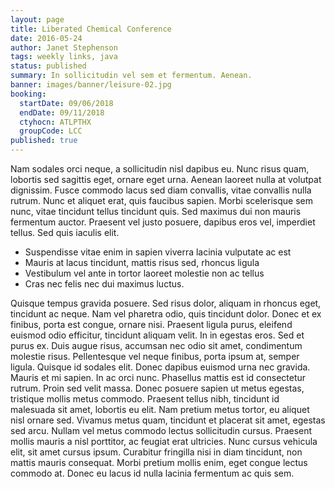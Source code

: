 ```yaml
---
layout: page
title: Liberated Chemical Conference
date: 2016-05-24
author: Janet Stephenson
tags: weekly links, java
status: published
summary: In sollicitudin vel sem et fermentum. Aenean.
banner: images/banner/leisure-02.jpg
booking:
  startDate: 09/06/2018
  endDate: 09/11/2018
  ctyhocn: ATLPTHX
  groupCode: LCC
published: true
---
```

Nam sodales orci neque, a sollicitudin nisl dapibus eu. Nunc risus quam, lobortis sed sagittis eget, ornare eget urna. Aenean laoreet nulla at volutpat dignissim. Fusce commodo lacus sed diam convallis, vitae convallis nulla rutrum. Nunc et aliquet erat, quis faucibus sapien. Morbi scelerisque sem nunc, vitae tincidunt tellus tincidunt quis. Sed maximus dui non mauris fermentum auctor. Praesent vel justo posuere, dapibus eros vel, imperdiet tellus. Sed quis iaculis elit.

* Suspendisse vitae enim in sapien viverra lacinia vulputate ac est
* Mauris at lacus tincidunt, mattis risus sed, rhoncus ligula
* Vestibulum vel ante in tortor laoreet molestie non ac tellus
* Cras nec felis nec dui maximus luctus.

Quisque tempus gravida posuere. Sed risus dolor, aliquam in rhoncus eget, tincidunt ac neque. Nam vel pharetra odio, quis tincidunt dolor. Donec et ex finibus, porta est congue, ornare nisi. Praesent ligula purus, eleifend euismod odio efficitur, tincidunt aliquam velit. In in egestas eros. Sed et purus ex. Duis augue risus, accumsan nec odio sit amet, condimentum molestie risus. Pellentesque vel neque finibus, porta ipsum at, semper ligula. Quisque id sodales elit. Donec dapibus euismod urna nec gravida. Mauris et mi sapien. In ac orci nunc.
Phasellus mattis est id consectetur rutrum. Proin sed velit massa. Donec posuere sapien ut metus egestas, tristique mollis metus commodo. Praesent tellus nibh, tincidunt id malesuada sit amet, lobortis eu elit. Nam pretium metus tortor, eu aliquet nisl ornare sed. Vivamus metus quam, tincidunt et placerat sit amet, egestas sed arcu. Nullam vel metus commodo lectus sollicitudin cursus. Praesent mollis mauris a nisl porttitor, ac feugiat erat ultricies. Nunc cursus vehicula elit, sit amet cursus ipsum. Curabitur fringilla nisi in diam tincidunt, non mattis mauris consequat. Morbi pretium mollis enim, eget congue lectus commodo at. Donec eu lacus id nulla lacinia fermentum ac quis sem.
